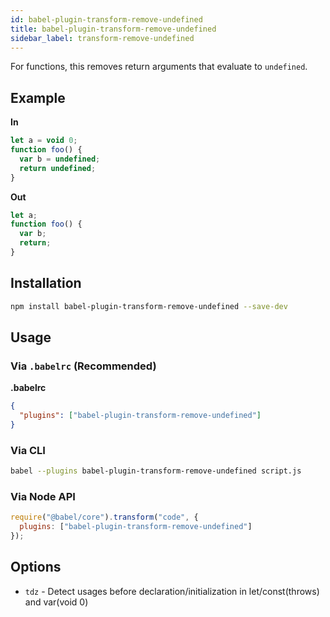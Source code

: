 ```yaml
---
id: babel-plugin-transform-remove-undefined
title: babel-plugin-transform-remove-undefined
sidebar_label: transform-remove-undefined
---
```


For functions, this removes return arguments that evaluate to `undefined`.

## Example

**In**

```javascript
let a = void 0;
function foo() {
  var b = undefined;
  return undefined;
}
```

**Out**

```javascript
let a;
function foo() {
  var b;
  return;
}
```

## Installation

```sh
npm install babel-plugin-transform-remove-undefined --save-dev
```

## Usage

### Via `.babelrc` (Recommended)

**.babelrc**

```json
{
  "plugins": ["babel-plugin-transform-remove-undefined"]
}
```

### Via CLI

```sh
babel --plugins babel-plugin-transform-remove-undefined script.js
```

### Via Node API

```javascript
require("@babel/core").transform("code", {
  plugins: ["babel-plugin-transform-remove-undefined"]
});
```

## Options

+ `tdz` - Detect usages before declaration/initialization in let/const(throws) and var(void 0)

